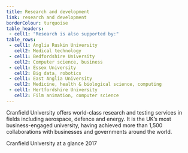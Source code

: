 ```yaml
---
title: Research and development
link: research and development
borderColour: turquoise
table_headers:
 - cell1: "Research is also supported by:"
table_rows:
 - cell1: Anglia Ruskin University
   cell2: Medical technology
 - cell1: Bedfordshire University
   cell2: Computer science, business
 - cell1: Essex University
   cell2: Big data, robotics
 - cell1: East Anglia University
   cell2: Medicine, health & biological science, computing
 - cell1: Hertfordshire University
   cell2: Film animation, computer science
---
```

Cranfield University offers world-class research and testing services in fields including aerospace, defence and energy. It is the UK’s most business-engaged university, having achieved more than 1,500 collaborations with businesses and governments around the world.  
<div class="region--small-text"><p>Cranfield University at a glance 2017</p></div>
